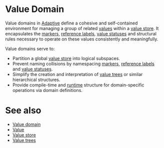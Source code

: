 # Value Domain

Value domains in [Adaptive](def://) define a cohesive and self-contained environment for managing a group
of related [values](def://) within a [value store](def://). It encapsulates the [markers](def://), 
[reference labels](def://), [value statuses](def://) and structural rules necessary to 
operate on these values consistently and meaningfully.

Value domains serve to:

- Partition a global [value store](def://) into logical subspaces.
- Prevent naming collisions by namespacing [markers](def://), [reference labels](def://) and [value statuses](def://).
- Simplify the creation and interpretation of [value trees](def://) or similar hierarchical structures.
- Provide compile-time and [runtime](def://) structure for domain-specific operations via domain definitions.

# See also

- [Value domain](guide://)
- [Value](guide://)
- [Value store](guide://)
- [Value trees](guide://)